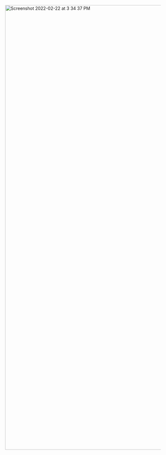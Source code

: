 


<img width="1440" alt="Screenshot 2022-02-22 at 3 34 37 PM" src="https://user-images.githubusercontent.com/39347063/155109521-55ef57e8-6083-48d3-8b57-b0227acffd28.png">
